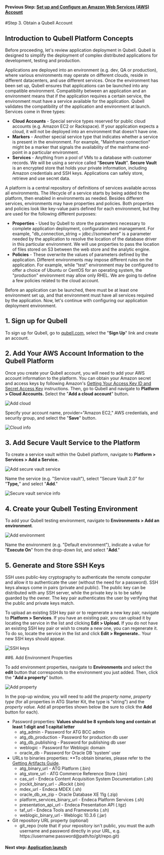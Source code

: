 #### Previous Step: [Set up and Configure an Amazon Web Services (AWS) Account](step-2-amazon-setup-guide.md)

#Step 3. Obtain a Qubell Account

## Introduction to Qubell Platform Concepts

Before proceeding, let's review application deployment in Qubell. Qubell is designed to simplify the deployment of complex distributed applications for development, testing and production. 

Applications are deployed into an environment (e.g. dev, QA or production), where various environments may operate on different clouds, reside in different datacenters, and use different services. Once the environment has been set up, Qubell ensures that applications can be launched into any compatible environment. Compatibility between an application and an environment means that if the application requires a certain service, the environment must have a service available for the application. Qubell validates the compatibility of the application and environment at launch. Services come in three types:
  
- **Cloud Accounts** - Special service types reserved for public cloud accounts (e.g. Amazon EC2 or Rackspace). If your application expects a cloud, it will not be deployed into an environment that doesn't have one.
- **Markers** - Another special service type that indicates whether a service is present in the environment. For example, "Mainframe connection" might be a marker that signals the availability of the mainframe end-point in a particular environment. 
- **Services** - Anything from a pool of VMs to a database with customer records. We will be using a service called "**Secure Vault**". **Secure Vault** is an encrypted store that holds your private information, including Amazon credentials and SSH keys. Applications can safely store, retrieve and use secret data. 

A platform is a central repository of definitions of services available across all environments. The lifecycle of a service starts by being added to the platform, then enabled in environments as needed. Besides different services, environments may have properties and policies. Both properties and policies look like key-value pairs defined for each environment, but they are used for the following different purposes:
  
- **Properties** - Used by Qubell to store the parameters necessary to complete application deployment, configuration and management. For example, "db_connection_string = jdbc://somewhere" is a parameter needed by the application to resolve the location of the database driver in this particular environment. We will use properties to pass the location of files stored on S3 between the web store and the analytic engine.
- **Policies** - These overwrite the values of parameters defined by the application. Different environments may impose different rules on the application. For example, while "test" environment may be configured to offer a choice of Ubuntu or CentOS for an operating system, the "production" environment may allow only RHEL. We are going to define a few policies related to the cloud account. 

Before an application can be launched, there must be at least one environment set up, and that environment must have all services required by the application. Now, let's continue with configuring our application deployment environment.  

## 1. Sign up for Qubell
To sign up for Qubell, go to [qubell.com](http://qubell.com/), select the "**Sign Up**" link and create an account.

## 2. Add Your AWS Account Information to the Qubell Platform
Once you create your Qubell account, you will need to add your AWS account information to the platform. You can obtain your Amazon secret and access keys by following Amazon's [Getting Your Access Key ID and Secret Access Key](http://docs.aws.amazon.com/AWSSimpleQueueService/latest/SQSGettingStartedGuide/AWSCredentials.html) instructions. Then, go to Qubell and navigate to **Platform > Cloud Accounts.** Select the "**Add a cloud account**" button. 

![Add cloud](images/qubell-add-cloud-account.png)

Specify your account name, provider="Amazon EC2," AWS credentials, and security group, and select the "**Save**" button.

![Cloud info](images/qubell-cloud-info.png)

## 3. Add Secure Vault Service to the Platform
To create a service vault within the Qubell platform, navigate to **Platform > Services > Add a Service.** 

![Add secure vault service](images/qubell-services.png)

Name the service (e.g. "Service vault"), select "Secure Vault 2.0" for "**Type,**" and select "**Add**."

![Secure vault service info](images/qubell-services-2.png)

## 4. Create your Qubell Testing Environment
To add your Qubell testing environment, navigate to **Environments > Add an environment**. 

![Add environment](images/qubell-environment.png)

Name the environment (e.g. "Default environment"), indicate a value for "**Execute On**" from the drop-down list, and select "**Add**." 

## 5. Generate and Store SSH Keys
SSH uses public-key cryptography to authenticate the remote computer and allow it to authenticate the user (without the need for a password). SSH keys always come in pairs (private and public). The public key can be distributed with any SSH server, while the private key is to be safely guarded by the owner. The key pair authenticates the user by verifying that the public and private keys match. 

To upload an existing SSH key pair or to regenerate a new key pair, navigate to **Platform > Services**. If you have an existing pair, you can upload it by locating the service in the list and clicking **Edit > Upload.** If you do not have an existing SSH key pair or wish to create a new one, you can regenerate it. To do so, locate the service in the list and click **Edit > Regenerate.**. Your new SSH keys should appear.

![SSH keys](images/qubell-ssh-keys.png)

##6. Add Environment Properties

To add environment properties, navigate to **Environments** and select the **edit** button that corresponds to the environment you just added. Then, click the "**Add a property**" button.

![Add property](images/qubell-add-property.png)

In the pop-up window, you will need to add the *property name*, *property type* (for all properties in ATG Starter Kit, the type is "string") and the *property value.* Add all properties shown below (be sure to click the **Add** button for each).

- Password properties:
**Values should be 8 symbols long and contain at least 1 digit and 1 capital letter**
  + atg_admin - Password for ATG BCC admin
  + atg_db_production - Password for production db user
  + atg_db_publishing - Password for publishing db user
  + weblogic - Password for Weblogic domain
  + oracle_db - Password for Oracle DB 'system' user
- URLs to binaries properties:
**To obtain binaries, please refer to the [Getting Artifacts Guide](docs/get-artefacts.md).
  + atg_binary_url - ATG Platform (.bin)
  + atg_store_url - ATG Commerce Reference Store (.bin)
  + cas_url - Endeca Content Acquisition System Documentation (.sh)
  + jrockit_binary_url - JRockit (.bin)
  + mdex_url - Endeca MDEX (.sh)
  + oracle_db_xe_zip - Oracle Database XE 11g (.zip)
  + platform_services_binary_url - Endeca Platform Services (.sh)
  + presentation_api_url - Endeca Presentation API (.tgz)
  + taf_url - Endeca Tools and Frameworks (.sh)
  + weblogic_binary_url - Weblogic 10.3.6 (.jar)
- Git repository URL property (optional)
  + git_repo (note that if your repository isn't public, you must the auth username and password directly in your URL, e.g. https://username:password@path/to/git/repo.git)

#### Next step: [Application launch](step-4-launch-guide.md)

